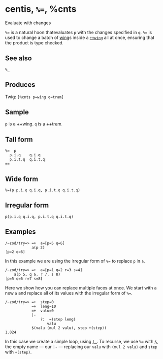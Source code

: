 centis, `%=`, %cnts
============================

Evaluate with changes

`%=` is a natural hoon thatevaluates `p` with the changes specified in
`q`. `%=` is used to change a batch of [wing]()s inside a [`++wing`]()
all at once, ensuring that the product is type checked.

See also
--------

`%_`

Produces
--------

Twig: `[%cnts p=wing q=tram]`

Sample
------

`p` is a [++wing](). `q` is a [++tram]().

Tall form
---------

    %=  p
      p.i.q    q.i.q
      p.i.t.q  q.i.t.q
    ==

Wide form
---------

    %=(p p.i.q q.i.q, p.i.t.q q.i.t.q)

Irregular form
--------------

    p(p.i.q q.i.q, p.i.t.q q.i.t.q)

Examples
--------

    /~zod/try=> =+  a=[p=5 q=6]
                a(p 2)
    [p=2 q=6]

In this example we are using the irregular form of `%=` to replace `p`
in `a`.

    /~zod/try=> =+  a=[p=1 q=2 r=3 s=4]
        a(p 5, q 6, r 7, s 8)
    [p=5 q=6 r=7 s=8]

Here we show how you can replace multiple faces at once. We start with a
new `a` and replace all of its values with the irregular form of `%=`.

    /~zod/try=> =+  step=0
                =+  leng=10
                =+  valu=0
                |-
                    ?:  =(step leng)
                       valu
                $(valu (mul 2 valu), step +(step))
    1.024

In this case we create a simple loop, using [`|-`](). To recurse, we use
`%=` with [`$`](), the empty name — our `|-` — replacing our `valu` with
`(mul 2 valu)` and `step` with `+(step)`.
